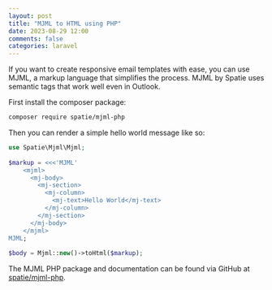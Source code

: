 ```yaml
---
layout: post
title: "MJML to HTML using PHP"
date: 2023-08-29 12:00
comments: false
categories: laravel
---
```


If you want to create responsive email templates with ease, you can use MJML, a markup language that simplifies the process. MJML by Spatie uses semantic tags that work well even in Outlook.

First install the composer package:

```bash
composer require spatie/mjml-php
```

Then you can render a simple hello world message like so:

```php
use Spatie\Mjml\Mjml;
 
$markup = <<<'MJML'
    <mjml>
      <mj-body>
        <mj-section>
          <mj-column>
            <mj-text>Hello World</mj-text>
          </mj-column>
        </mj-section>
      </mj-body>
    </mjml>
MJML;
 
$body = Mjml::new()->toHtml($markup);
```

The MJML PHP package and documentation can be found via GitHub at <a target="_blank" href="https://github.com/spatie/mjml-php">spatie/mjml-php</a>.
